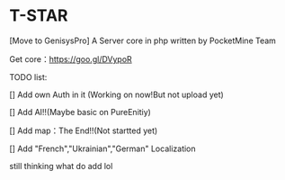 # T-STAR


[Move to GenisysPro]
A Server core in php written by PocketMine Team

Get core：https://goo.gl/DVypoR

TODO list:

[] Add own Auth in it (Working on now!But not upload yet)

[] Add AI!!(Maybe basic on PureEnitiy)

[] Add map：The End!!(Not startted yet)

[] Add "French","Ukrainian","German" Localization

still thinking what do add lol
